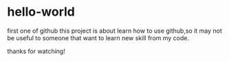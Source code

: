# hello-world
first one of github
this project is about learn how to use github,so it may not be useful to someone that want to learn new skill from my code.

thanks for watching!
